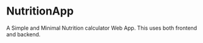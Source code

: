 # NutritionApp

A Simple and Minimal Nutrition calculator Web App. This uses both frontend and backend.
